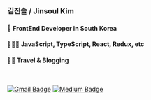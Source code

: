 ### 김진솔 / Jinsoul Kim
#### 📍 FrontEnd Developer in South Korea
#### 👩🏻‍💻 JavaScript, TypeScript, React, Redux, etc
#### 🏄‍♀️ Travel & Blogging

<br />

[![Gmail Badge](https://img.shields.io/badge/Gmail-red?style=for-the-badge&logo=Gmail&logoColor=white&link=mailto:wlsthf75@gmail.com)](mailto:wlsthf75@gmail.com)
[![Medium Badge](https://img.shields.io/badge/tistory-orange?style=for-the-badge&logo=tistory&logoColor=white&link=https://summerr.tistory.com/)](https://summerr.tistory.com/)


<!--
**jinsoul75/jinsoul75** is a ✨ _special_ ✨ repository because its `README.md` (this file) appears on your GitHub profile.

Here are some ideas to get you started:

- 🔭 I’m currently working on ...
- 🌱 I’m currently learning ...
- 👯 I’m looking to collaborate on ...
- 🤔 I’m looking for help with ...
- 💬 Ask me about ...
- 📫 How to reach me: ...
- 😄 Pronouns: ...
- ⚡ Fun fact: ...
<br />
[![Typing SVG](https://readme-typing-svg.demolab.com?font=Fira+Code&pause=1000&color=000000&width=435&lines=Hello+welcome+to+my+github!+)](https://git.io/typing-svg)
[![Jinsoul's GitHub stats](https://github-readme-stats.vercel.app/api?username=jinsoul75)](https://github.com/jinsoul75/github-readme-stats)
<a href="https://hits.seeyoufarm.com"><img src="https://hits.seeyoufarm.com/api/count/incr/badge.svg?url=https%3A%2F%2Fgithub.com%2Fjinsoul75&count_bg=%23FDABD3&title_bg=%23181717&icon=github.svg&icon_color=%23E7E7E7&title=hits&edge_flat=false"/></a>
-->
